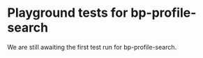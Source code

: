 # Playground tests for bp-profile-search
We are still awaiting the first test run for bp-profile-search.
